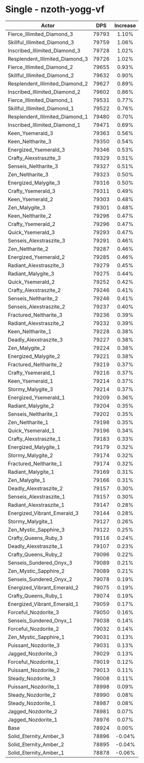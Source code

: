 # Single - nzoth-yogg-vf
| Actor | DPS | Increase |
|---|:---:|:---:|
|Fierce_Illimited_Diamond_3|79793|1.10%|
|Skillful_Illimited_Diamond_3|79759|1.06%|
|Inscribed_Illimited_Diamond_3|79728|1.02%|
|Resplendent_Illimited_Diamond_3|79726|1.02%|
|Fierce_Illimited_Diamond_2|79655|0.93%|
|Skillful_Illimited_Diamond_2|79632|0.90%|
|Resplendent_Illimited_Diamond_2|79627|0.89%|
|Inscribed_Illimited_Diamond_2|79602|0.86%|
|Fierce_Illimited_Diamond_1|79531|0.77%|
|Skillful_Illimited_Diamond_1|79522|0.76%|
|Resplendent_Illimited_Diamond_1|79480|0.70%|
|Inscribed_Illimited_Diamond_1|79471|0.69%|
|Keen_Ysemerald_3|79363|0.56%|
|Keen_Neltharite_3|79350|0.54%|
|Energized_Ysemerald_3|79346|0.53%|
|Crafty_Alexstraszite_3|79329|0.51%|
|Senseis_Neltharite_3|79327|0.51%|
|Zen_Neltharite_3|79323|0.50%|
|Energized_Malygite_3|79316|0.50%|
|Crafty_Ysemerald_3|79311|0.49%|
|Keen_Ysemerald_2|79303|0.48%|
|Zen_Malygite_3|79301|0.48%|
|Keen_Neltharite_2|79296|0.47%|
|Crafty_Ysemerald_2|79296|0.47%|
|Quick_Ysemerald_3|79293|0.47%|
|Senseis_Alexstraszite_3|79291|0.46%|
|Zen_Neltharite_2|79287|0.46%|
|Energized_Ysemerald_2|79285|0.46%|
|Radiant_Alexstraszite_3|79279|0.45%|
|Radiant_Malygite_3|79275|0.44%|
|Quick_Ysemerald_2|79252|0.42%|
|Crafty_Alexstraszite_2|79246|0.41%|
|Senseis_Neltharite_2|79246|0.41%|
|Senseis_Alexstraszite_2|79237|0.40%|
|Fractured_Neltharite_3|79236|0.39%|
|Radiant_Alexstraszite_2|79232|0.39%|
|Keen_Neltharite_1|79228|0.38%|
|Deadly_Alexstraszite_3|79227|0.38%|
|Zen_Malygite_2|79224|0.38%|
|Energized_Malygite_2|79221|0.38%|
|Fractured_Neltharite_2|79219|0.37%|
|Crafty_Ysemerald_1|79216|0.37%|
|Keen_Ysemerald_1|79214|0.37%|
|Stormy_Malygite_3|79214|0.37%|
|Energized_Ysemerald_1|79209|0.36%|
|Radiant_Malygite_2|79204|0.35%|
|Senseis_Neltharite_1|79202|0.35%|
|Zen_Neltharite_1|79198|0.35%|
|Quick_Ysemerald_1|79196|0.34%|
|Crafty_Alexstraszite_1|79183|0.33%|
|Energized_Malygite_1|79179|0.32%|
|Stormy_Malygite_2|79174|0.32%|
|Fractured_Neltharite_1|79174|0.32%|
|Radiant_Malygite_1|79169|0.31%|
|Zen_Malygite_1|79166|0.31%|
|Deadly_Alexstraszite_2|79157|0.30%|
|Senseis_Alexstraszite_1|79157|0.30%|
|Radiant_Alexstraszite_1|79147|0.28%|
|Energized_Vibrant_Emerald_3|79144|0.28%|
|Stormy_Malygite_1|79127|0.26%|
|Zen_Mystic_Sapphire_3|79122|0.25%|
|Crafty_Queens_Ruby_3|79116|0.24%|
|Deadly_Alexstraszite_1|79107|0.23%|
|Crafty_Queens_Ruby_2|79096|0.22%|
|Senseis_Sundered_Onyx_3|79089|0.21%|
|Zen_Mystic_Sapphire_2|79089|0.21%|
|Senseis_Sundered_Onyx_2|79078|0.19%|
|Energized_Vibrant_Emerald_2|79075|0.19%|
|Crafty_Queens_Ruby_1|79074|0.19%|
|Energized_Vibrant_Emerald_1|79059|0.17%|
|Forceful_Nozdorite_3|79050|0.16%|
|Senseis_Sundered_Onyx_1|79038|0.14%|
|Forceful_Nozdorite_2|79032|0.14%|
|Zen_Mystic_Sapphire_1|79031|0.13%|
|Puissant_Nozdorite_3|79031|0.13%|
|Jagged_Nozdorite_3|79029|0.13%|
|Forceful_Nozdorite_1|79019|0.12%|
|Puissant_Nozdorite_2|79013|0.11%|
|Steady_Nozdorite_3|79008|0.11%|
|Puissant_Nozdorite_1|78998|0.09%|
|Steady_Nozdorite_2|78990|0.08%|
|Steady_Nozdorite_1|78987|0.08%|
|Jagged_Nozdorite_2|78981|0.07%|
|Jagged_Nozdorite_1|78976|0.07%|
|Base|78924|0.00%|
|Solid_Eternity_Amber_3|78896|-0.04%|
|Solid_Eternity_Amber_2|78895|-0.04%|
|Solid_Eternity_Amber_1|78878|-0.06%|
